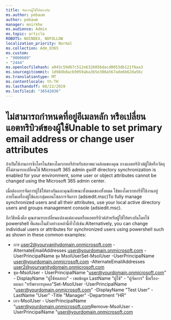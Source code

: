 ```yaml
---
title: จัดการผู้ใช้ให้ตรงกัน
ms.author: pebaum
author: pebaum
manager: mnirkhe
ms.audience: Admin
ms.topic: article
ROBOTS: NOINDEX, NOFOLLOW
localization_priority: Normal
ms.collection: Adm_O365
ms.custom:
- "9000609"
- "2444"
ms.openlocfilehash: a943c59d67c512e6326856dacd0053db121f6aa3
ms.sourcegitcommit: 1d98db8acb9959aba3b5e308a567ade6b62da56c
ms.translationtype: MT
ms.contentlocale: th-TH
ms.lasthandoff: 08/22/2019
ms.locfileid: "36542036"
---
```

# <a name="unable-to-set-primary-email-address-or-change-user-attributes"></a><span data-ttu-id="d310f-102">ไม่สามารถกำหนดที่อยู่อีเมลหลัก หรือเปลี่ยนแอตทริบิวต์ของผู้ใช้</span><span class="sxs-lookup"><span data-stu-id="d310f-102">Unable to set primary email address or change user attributes</span></span>

<span data-ttu-id="d310f-103">ถ้าเปิดใช้งานการซิงโครไนส์ของไดเรกทอรีสำหรับสภาพแวดล้อมของคุณ บางแอตทริบิวต์ผู้ใช้หรือวัตถุที่ไม่สามารถเปลี่ยนใช้ Microsoft 365 admin ศูนย์</span><span class="sxs-lookup"><span data-stu-id="d310f-103">If directory synchronization is enabled for your environment, some user or object attributes cannot be changed using the Microsoft 365 admin center.</span></span>

<span data-ttu-id="d310f-104">เมื่อต้องการจัดการผู้ใช้ให้ตรงกันและคุณลักษณะทั้งหมดของทั้งหมด ใช้ของไดเรกทอรีที่ใช้งานอยู่ภายในเครื่องผู้ใช้และกลุ่มคอนโซลการจัดการ (adsiedit.msc)</span><span class="sxs-lookup"><span data-stu-id="d310f-104">To fully manage synchronized users and all their attributes, use your local active directory users and groups management console (adsiedit.msc).</span></span>  

<span data-ttu-id="d310f-105">อีกวิธีหนึ่งคือ คุณสามารถเปลี่ยนแปลงแต่ละคนหรือแอตทริบิวต์สำหรับผู้ใช้ให้ตรงกันโดยใช้ powershell ที่แสดงในตัวอย่างเหล่านี้ทั่วไปเช่น:</span><span class="sxs-lookup"><span data-stu-id="d310f-105">Alternatively, you can change individual users or attributes for synchronized users using powershell such as shown in these common examples:</span></span> 
- <span data-ttu-id="d310f-106">การ user2@yourvanitydomain.onmicrosoft.com - AlternateEmailAddresses user@yourdomain.onmicrosoft.com - UserPrincipalName ชุด MsolUser</span><span class="sxs-lookup"><span data-stu-id="d310f-106">Set-MsolUser -UserPrincipalName user@yourdomain.onmicrosoft.com -AlternateEmailAddresses user2@yourvanitydomain.onmicrosoft.com</span></span>
- <span data-ttu-id="d310f-107">ชุด-MsolUser - UserPrincipalName "user@yourdomain.onmicrosoft.com" - DisplayName "ผู้ใช้ทดสอบ" - เขตข้อมูล LastName "ผู้ใช้" - "ผู้จัดการ" ชื่อเรื่อง-แผนก "ทรัพยากรบุคคล"</span><span class="sxs-lookup"><span data-stu-id="d310f-107">Set-MsolUser -UserPrincipalName "user@yourdomain.onmicrosoft.com" -DisplayName "Test User" -LastName "User" -Title "Manager" -Department "HR"</span></span>
- <span data-ttu-id="d310f-108">เอา-MsolUser - UserPrincipalName "user@yourdomain.onmicrosoft.com</span><span class="sxs-lookup"><span data-stu-id="d310f-108">Remove-MsolUser -UserPrincipalName "user@yourdomain.onmicrosoft.com</span></span>